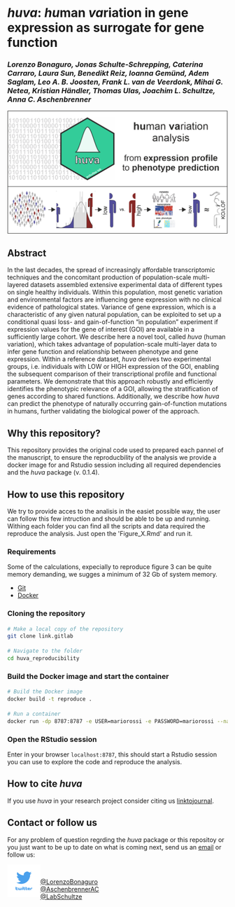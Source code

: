 # *huva*: *hu*man *va*riation in gene expression as surrogate for gene function 
### *Lorenzo Bonaguro, Jonas Schulte-Schrepping, Caterina Carraro, Laura Sun, Benedikt Reiz, Ioanna Gemünd, Adem Saglam, Leo A. B. Joosten, Frank L. van de Veerdonk, Mihai G. Netea, Kristian Händler, Thomas Ulas, Joachim L. Schultze, Anna C. Aschenbrenner*

![image](./images/abstract.png)

## Abstract
In the last decades, the spread of increasingly affordable transcriptomic techniques and the concomitant production of population-scale multi-layered datasets assembled extensive experimental data of different types on single healthy individuals. Within this population, most genetic variation and environmental factors are influencing gene expression with no clinical evidence of pathological states. Variance of gene expression, which is a characteristic of any given natural population, can be exploited to set up a conditional quasi loss- and gain-of-function “in population” experiment if expression values for the gene of interest (GOI) are available in a sufficiently large cohort. We describe here a novel tool, called *huva* (human variation), which takes advantage of population-scale multi-layer data to infer gene function and relationship between phenotype and gene expression. Within a reference dataset, *huva* derives two experimental groups, i.e. individuals with LOW or HIGH expression of the GOI, enabling the subsequent comparison of their transcriptional profile and functional parameters. We demonstrate that this approach robustly and efficiently identifies the phenotypic relevance of a GOI, allowing the stratification of genes according to shared functions. Additionally, we describe how *huva* can predict the phenotype of naturally occurring gain-of-function mutations in humans, further validating the biological power of the approach.

## Why this repository?
This repository provides the original code used to prepared each pannel of the manuscript, to ensure the reproducbility of the analysis we provide a docker image for and Rstudio session including all required dependencies and the *huva* package (v. 0.1.4).

## How to use this repository
We try to provide acces to the analisis in the easiet possible way, the user can follow this few intruction and should be able to be up and running. Withing each folder you can find all the scripts and data required the reproduce the analysis. Just open the 'Figure_X.Rmd' and run it.  

### Requirements
Some of the calculations, expecially to reproduce figure 3 can be quite memory demanding, we sugges a minimum of 32 Gb of system memory.
- [Git](https://git-scm.com/)
- [Docker](https://www.docker.com/)

### Cloning the repository
```sh
# Make a local copy of the repository
git clone link.gitlab

# Navigate to the folder
cd huva_reproducibility
```
### Build the Docker image and start the container
```sh
# Build the Docker image
docker build -t reproduce .

# Run a container
docker run -dp 8787:8787 -e USER=mariorossi -e PASSWORD=mariorossi --name rep_huva -v 'your_directory':/data/ reproduce
```
### Open the RStudio session
Enter in your browser `localhost:8787`, this should start a Rstudio session you can use to explore the code and reproduce the analysis.

## How to cite *huva*
If you use *huva* in your research project consider citing us [linktojournal](weblink).

## Contact or follow us
For any problem of question regrding the *huva* package or this repositoy or you just want to be up to date on what is coming next, send us an [email](mailto:lorenzobonaguro@uni-bonn.de) or follow us:  

<img src="./images/twitter.png" width="15%" style="float: left;">  
<br/>

[@LorenzoBonaguro](https://twitter.com/LorenzoBonaguro)  
[@AschenbrennerAC](https://twitter.com/AschenbrennerAC)  
[@LabSchultze](https://twitter.com/LabSchultze)